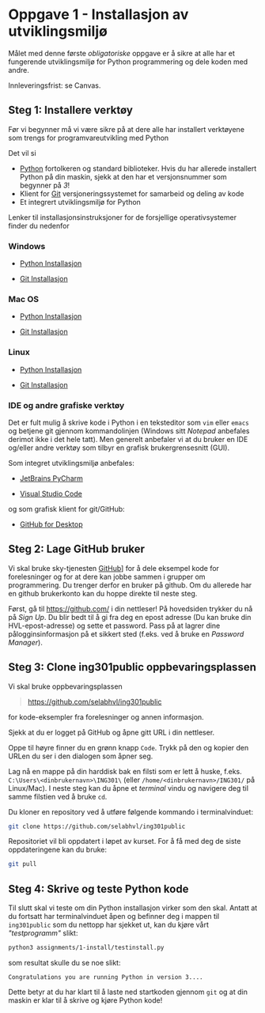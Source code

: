 # Oppgave 1 - Installasjon av utviklingsmiljø

Målet med denne første _obligatoriske_ oppgave er å sikre at alle har et fungerende utviklingsmiljø for Python programmering og dele koden med andre.

Innleveringsfrist: se Canvas.

## Steg 1: Installere verktøy

Før vi begynner må vi være sikre på at dere alle har installert verktøyene som trengs for programvareutvikling med Python

Det vil si
- [Python](https://www.python.org/) fortolkeren og standard biblioteker. Hvis du har allerede installert Python på din maskin, sjekk at den har et versjonsnummer som begynner på _3_!
- Klient for [Git](https://git-scm.com/) versjoneringssystemet for samarbeid og deling av kode 
- Et integrert utviklingsmiljø for Python

Lenker til installasjonsinstruksjoner for de forsjellige operativsystemer finder du nedenfor

### Windows

- [Python Installasjon](install_python_windows.md)

- [Git Installasjon](install_git_windows.md)

### Mac OS 

- [Python Installasjon](install_python_mac.md)

- [Git Installasjon](install_git_mac.md)

### Linux

- [Python Installasjon](install_python_linux.md)

- [Git Installasjon](install_git_linux.md)

### IDE og andre grafiske verktøy

Det er fult mulig å skrive kode i Python i en teksteditor som `vim` eller `emacs` og betjene git gjennom kommandolinjen (Windows sitt _Notepad_ anbefales derimot ikke i det hele tatt). 
Men generelt anbefaler vi at du bruker en IDE og/eller andre verktøy som tilbyr en grafisk brukergrensesnitt (GUI).

Som integret utviklingsmiljø anbefales:

- [JetBrains PyCharm](https://www.jetbrains.com/pycharm/)

- [Visual Studio Code](https://code.visualstudio.com/)

og som grafisk klient for git/GitHub:

- [GitHub for Desktop](https://desktop.github.com/)

## Steg 2: Lage GitHub bruker 

Vi skal bruke sky-tjenesten [GitHub](https://github.com)] for å dele eksempel kode for forelesninger og for at dere kan jobbe sammen i grupper om programmering. Du trenger derfor en bruker på github. Om du allerede har en github brukerkonto kan du hoppe direkte til neste steg.

Først, gå til https://github.com/ i din nettleser! På hovedsiden trykker du nå på _Sign Up_. Du blir bedt til å gi fra deg en epost adresse (Du kan bruke din HVL-epost-adresse) og sette et password. Pass på at lagrer dine pålogginsinformasjon på et sikkert sted (f.eks. ved å bruke en _Password Manager_).

## Steg 3: Clone ing301public oppbevaringsplassen

Vi skal bruke oppbevaringsplassen  

> <https://github.com/selabhvl/ing301public>

for kode-eksempler fra forelesninger og annen informasjon.

Sjekk at du er logget på GitHub og åpne gitt URL i din nettleser.

Oppe til høyre finner du en grønn knapp `Code`. Trykk på den og kopier den URLen du ser i den dialogen som åpner seg.

Lag nå en mappe på din harddisk bak en filsti som er lett å huske, f.eks. `C:\Users\<dinbrukernavn>\ING301\` (eller `/home/<dinbrukernavn>/ING301/` på Linux/Mac). 
I neste steg kan du åpne et _terminal_ vindu og navigere deg til samme filstien ved å bruke `cd`.

Du kloner en repository ved å utføre følgende kommando i terminalvinduet:

```bash
git clone https://github.com/selabhvl/ing301public
```

Repositoriet vil bli oppdatert i løpet av kurset. For å få med deg de siste oppdateringene kan du bruke:

```bash
git pull 
```

## Steg 4: Skrive og teste Python kode

Til slutt skal vi teste om din Python installasjon virker som den skal.
Antatt at du fortsatt har terminalvinduet åpen og befinner deg i mappen til `ing301public` som du nettopp har sjekket ut, kan du kjøre vårt _"testprogramm"_ slikt:
```bash
python3 assignments/1-install/testinstall.py
```

som resultat skulle du se noe slikt:

```
Congratulations you are running Python in version 3....
```

Dette betyr at du har klart til å laste ned startkoden gjennom `git` og at din maskin er klar til å skrive og kjøre Python kode! 
